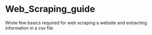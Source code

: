 # Web_Scraping_guide
Wrote few basics required for web scraping a website and extracting information in a csv file 
